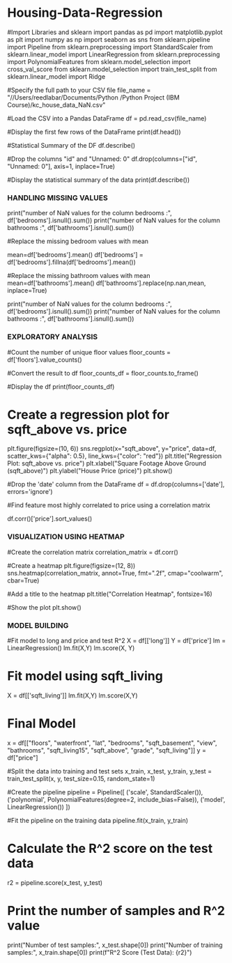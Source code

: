 # Housing-Data-Regression

#Import Libraries and sklearn
import pandas as pd
import matplotlib.pyplot as plt
import numpy as np
import seaborn as sns
from sklearn.pipeline import Pipeline
from sklearn.preprocessing import StandardScaler
from sklearn.linear_model import LinearRegression
from sklearn.preprocessing import PolynomialFeatures
from sklearn.model_selection import cross_val_score
from sklearn.model_selection import train_test_split
from sklearn.linear_model import Ridge 


#Specify the full path to your CSV file
file_name = "//Users/reedlabar/Documents/Python /Python Project (IBM Course)/kc_house_data_NaN.csv"

#Load the CSV into a Pandas DataFrame
df = pd.read_csv(file_name)

#Display the first few rows of the DataFrame
print(df.head())

#Statistical Summary of the DF
df.describe()


#Drop the columns "id" and "Unnamed: 0"
df.drop(columns=["id", "Unnamed: 0"], axis=1, inplace=True)

#Display the statistical summary of the data
print(df.describe())

### HANDLING MISSING VALUES 

print("number of NaN values for the column bedrooms :", df['bedrooms'].isnull().sum())
print("number of NaN values for the column bathrooms :", df['bathrooms'].isnull().sum())

#Replace the missing bedroom values with mean

mean=df['bedrooms'].mean()
df['bedrooms'] = df['bedrooms'].fillna(df['bedrooms'].mean())

#Replace the missing bathroom values with mean
mean=df['bathrooms'].mean()
df['bathrooms'].replace(np.nan,mean, inplace=True)

print("number of NaN values for the column bedrooms :", df['bedrooms'].isnull().sum())
print("number of NaN values for the column bathrooms :", df['bathrooms'].isnull().sum())

### EXPLORATORY ANALYSIS

#Count the number of unique floor values
floor_counts = df['floors'].value_counts()

#Convert the result to df
floor_counts_df = floor_counts.to_frame()

#Display the df
print(floor_counts_df)


# Create a regression plot for sqft_above vs. price
plt.figure(figsize=(10, 6))
sns.regplot(x="sqft_above", y="price", data=df, scatter_kws={"alpha": 0.5}, line_kws={"color": "red"})
plt.title("Regression Plot: sqft_above vs. price")
plt.xlabel("Square Footage Above Ground (sqft_above)")
plt.ylabel("House Price (price)")
plt.show()

#Drop the 'date' column from the DataFrame
df = df.drop(columns=['date'], errors='ignore')

#Find feature most highly correlated to price using a correlation matrix

df.corr()['price'].sort_values()

### VISUALIZATION USING HEATMAP

#Create the correlation matrix
correlation_matrix = df.corr()

#Create a heatmap
plt.figure(figsize=(12, 8))
sns.heatmap(correlation_matrix, annot=True, fmt=".2f", cmap="coolwarm", cbar=True)

#Add a title to the heatmap
plt.title("Correlation Heatmap", fontsize=16)

#Show the plot
plt.show()

### MODEL BUILDING
#Fit model to long and price and test R^2
X = df[['long']]
Y = df['price']
lm = LinearRegression()
lm.fit(X,Y)
lm.score(X, Y)

# Fit model using sqft_living
X = df[['sqft_living']]
lm.fit(X,Y)
lm.score(X,Y)

# Final Model 
x = df[["floors", "waterfront", "lat", "bedrooms", "sqft_basement", 
        "view", "bathrooms", "sqft_living15", "sqft_above", "grade", "sqft_living"]]
y = df["price"]

#Split the data into training and test sets
x_train, x_test, y_train, y_test = train_test_split(x, y, test_size=0.15, random_state=1)

#Create the pipeline
pipeline = Pipeline([
    ('scale', StandardScaler()),
    ('polynomial', PolynomialFeatures(degree=2, include_bias=False)),
    ('model', LinearRegression())
])

#Fit the pipeline on the training data
pipeline.fit(x_train, y_train)

# Calculate the R^2 score on the test data
r2 = pipeline.score(x_test, y_test)

# Print the number of samples and R^2 value
print("Number of test samples:", x_test.shape[0])
print("Number of training samples:", x_train.shape[0])
print(f"R^2 Score (Test Data): {r2}")



